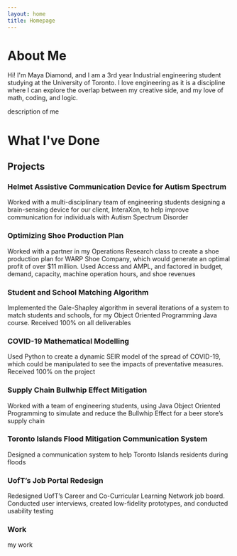 ```yaml
---
layout: home
title: Homepage
---
```


# About Me

Hi! I'm Maya Diamond, and I am a 3rd year Industrial engineering student studying at the University of Toronto. I love engineering as it is a discipline where I can explore the overlap between my creative side, and my love of math, coding, and logic. 

description of me

# What I've Done

## Projects

### Helmet Assistive Communication Device for Autism Spectrum 

Worked with a multi-disciplinary team of engineering students designing a brain-sensing device for our client, InteraXon, to help improve communication for individuals with Autism Spectrum Disorder

### Optimizing Shoe Production Plan

Worked with a partner in my Operations Research class to create a shoe production plan for WARP Shoe Company, which would generate an optimal profit of over $11 million. Used Access and AMPL, and factored in budget, demand, capacity, machine operation hours, and shoe revenues

### Student and School Matching Algorithm

Implemented the Gale-Shapley algorithm in several iterations of a system to match students and schools, for my Object Oriented Programming Java course. Received 100% on all deliverables

### COVID-19 Mathematical Modelling

Used Python to create a dynamic SEIR model of the spread of COVID-19, which could be manipulated to see the impacts of preventative measures. Received 100% on the project

### Supply Chain Bullwhip Effect Mitigation

Worked with a team of engineering students, using Java Object Oriented Programming to simulate and reduce the Bullwhip Effect for a beer store’s supply chain

### Toronto Islands Flood Mitigation Communication System

Designed a communication system to help Toronto Islands residents during floods

### UofT’s Job Portal Redesign

Redesigned UofT’s Career and Co-Curricular Learning Network job board. Conducted user interviews, created low-fidelity prototypes, and conducted usability testing


### Work

my work


